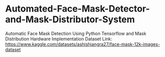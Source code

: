 # Automated-Face-Mask-Detector-and-Mask-Distributor-System
Automatic Face Mask Detection Using Python Tensorflow and Mask Distribution Hardware Implementation 
Dataset Link: https://www.kaggle.com/datasets/ashishjangra27/face-mask-12k-images-dataset
